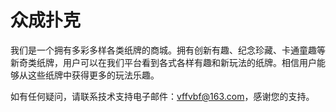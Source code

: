 # 众成扑克

我们是一个拥有多彩多样各类纸牌的商城。拥有创新有趣、纪念珍藏、卡通童趣等新奇类纸牌，用户可以在我们平台看到各式各样有趣和新玩法的纸牌。相信用户能够从这些纸牌中获得更多的玩法乐趣。

如有任何疑问，请联系技术支持电子邮件：vffvbf@163.com，感谢您的支持。
